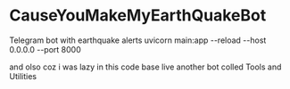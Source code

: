 # CauseYouMakeMyEarthQuakeBot
Telegram bot with earthquake alerts
uvicorn main:app --reload --host 0.0.0.0 --port 8000

and olso coz i was lazy in this code base live another bot colled Tools and Utilities
